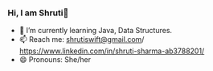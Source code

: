 ### Hi, I am Shruti👋

- 🌱 I’m currently learning Java, Data Structures.
- 📫 Reach me: shrutiswift@gmail.com/ https://www.linkedin.com/in/shruti-sharma-ab3788201/
- 😄 Pronouns: She/her

